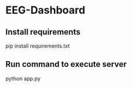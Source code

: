 # EEG-Dashboard

## Install requirements
pip install requirements.txt

## Run command to execute server
python app.py
